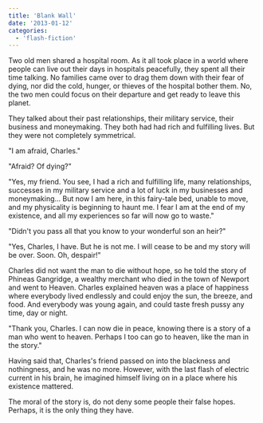 ```yaml
---
title: 'Blank Wall'
date: '2013-01-12'
categories:
  - 'flash-fiction'
---
```


Two old men shared a hospital room. As it all took place in a world where people
can live out their days in hospitals peacefully, they spent all their time
talking. No families came over to drag them down with their fear of dying, nor
did the cold, hunger, or thieves of the hospital bother them. No, the two men
could focus on their departure and get ready to leave this planet.

They talked about their past relationships, their military service, their
business and moneymaking. They both had had rich and fulfilling lives. But they
were not completely symmetrical.

"I am afraid, Charles."

"Afraid? Of dying?"

"Yes, my friend. You see, I had a rich and fulfilling life, many relationships,
successes in my military service and a lot of luck in my businesses and
moneymaking... But now I am here, in this fairy-tale bed, unable to move, and my
physicality is beginning to haunt me. I fear I am at the end of my existence,
and all my experiences so far will now go to waste."

"Didn't you pass all that you know to your wonderful son an heir?"

"Yes, Charles, I have. But he is not me. I will cease to be and my story will be
over. Soon. Oh, despair!"

Charles did not want the man to die without hope, so he told the story of
Phineas Gangridge, a wealthy merchant who died in the town of Newport and went
to Heaven. Charles explained heaven was a place of happiness where everybody
lived endlessly and could enjoy the sun, the breeze, and food. And everybody was
young again, and could taste fresh pussy any time, day or night.

"Thank you, Charles. I can now die in peace, knowing there is a story of a man
who went to heaven. Perhaps I too can go to heaven, like the man in the story."

Having said that, Charles's friend passed on into the blackness and nothingness,
and he was no more. However, with the last flash of electric current in his
brain, he imagined himself living on in a place where his existence mattered.

The moral of the story is, do not deny some people their false hopes. Perhaps,
it is the only thing they have.
